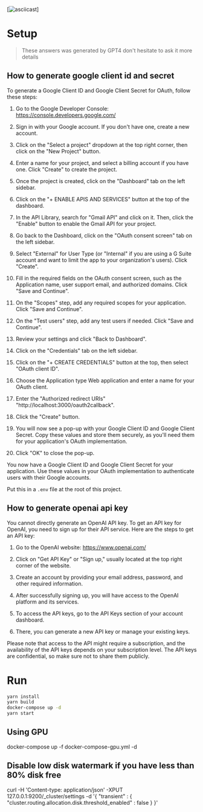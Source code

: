 [![asciicast](https://user-images.githubusercontent.com/2556191/233790705-c69495f1-e2f0-4b4d-acfa-398c6fa490d7.svg)]

# Setup

> These answers was generated by GPT4 don't hesitate to ask it more details

## How to generate google client id and secret

To generate a Google Client ID and Google Client Secret for OAuth, follow these steps:

1. Go to the Google Developer Console: https://console.developers.google.com/

2. Sign in with your Google account. If you don't have one, create a new account.

3. Click on the "Select a project" dropdown at the top right corner, then click on the "New Project" button.

4. Enter a name for your project, and select a billing account if you have one. Click "Create" to create the project.

5. Once the project is created, click on the "Dashboard" tab on the left sidebar.

6. Click on the "+ ENABLE APIS AND SERVICES" button at the top of the dashboard.

7. In the API Library, search for "Gmail API" and click on it. Then, click the "Enable" button to enable the Gmail API for your project.

8. Go back to the Dashboard, click on the "OAuth consent screen" tab on the left sidebar.

9. Select "External" for User Type (or "Internal" if you are using a G Suite account and want to limit the app to your organization's users). Click "Create".

10. Fill in the required fields on the OAuth consent screen, such as the Application name, user support email, and authorized domains. Click "Save and Continue".

11. On the "Scopes" step, add any required scopes for your application. Click "Save and Continue".

12. On the "Test users" step, add any test users if needed. Click "Save and Continue".

13. Review your settings and click "Back to Dashboard".

14. Click on the "Credentials" tab on the left sidebar.

15. Click on the "+ CREATE CREDENTIALS" button at the top, then select "OAuth client ID".

16. Choose the Application type Web application and enter a name for your OAuth client.

17. Enter the "Authorized redirect URIs" "http://localhost:3000/oauth2callback".

18. Click the "Create" button.

19. You will now see a pop-up with your Google Client ID and Google Client Secret. Copy these values and store them securely, as you'll need them for your application's OAuth implementation.

20. Click "OK" to close the pop-up.

You now have a Google Client ID and Google Client Secret for your application. Use these values in your OAuth implementation to authenticate users with their Google accounts.

Put this in a `.env` file at the root of this project.

## How to generate openai api key

You cannot directly generate an OpenAI API key. To get an API key for OpenAI, you need to sign up for their API service. Here are the steps to get an API key:

1. Go to the OpenAI website: https://www.openai.com/

2. Click on "Get API Key" or "Sign up," usually located at the top right corner of the website.

3. Create an account by providing your email address, password, and other required information.

4. After successfully signing up, you will have access to the OpenAI platform and its services.

5. To access the API keys, go to the API Keys section of your account dashboard.

6. There, you can generate a new API key or manage your existing keys.

Please note that access to the API might require a subscription, and the availability of the API keys depends on your subscription level. The API keys are confidential, so make sure not to share them publicly.

# Run
```bash
yarn install
yarn build
docker-compose up -d
yarn start
```

## Using GPU

docker-compose up -f docker-compose-gpu.yml  -d

## Disable low disk watermark if you have less than 80% disk free

curl -H 'Content-type: application/json' -XPUT 127.0.0.1:9200/_cluster/settings -d '{
    "transient" : {
        "cluster.routing.allocation.disk.threshold_enabled" : false
    }
}'
